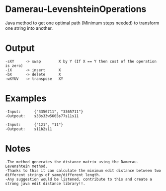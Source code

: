 # Damerau-LevenshteinOperations
Java method to get one optimal path (Minimum steps needed) to transform one string into another. 

# Output
    -sXY     -> swap        X by Y (If X == Y then cost of the operation is zero)
    -iX      -> insert      X
    -bX      -> delete      X
    -wXYUV   -> transpose   XY
  
# Examples
    -Input:      {"3356711", "3365711"}
    -Outpout:    s33s33w5665s77s11s11
  
    -Input:      {"121", "11"}
    -Outpout:    s11b2s11

# Notes
    -The method generates the distance matrix using the Damerau-Levenshtein method.
    -Thanks to this it can calculate the minimum edit distance between two different strings of same/different length.
    -Any suggestion would be listened, contribute to this and create a strong java edit distance library!!.
